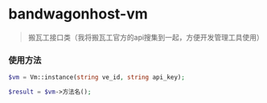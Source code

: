 # bandwagonhost-vm

> 搬瓦工接口类（我将搬瓦工官方的api搜集到一起，方便开发管理工具使用）

### 使用方法

```php
$vm = Vm::instance(string ve_id, string api_key);

$result = $vm->方法名();
```
